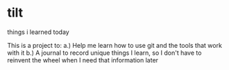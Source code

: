 # tilt
things i learned today

This is a project to:
a.) Help me learn how to use git and the tools that work with it
b.) A journal to record unique things I learn, so I don't have to reinvent the wheel when I need that information later
